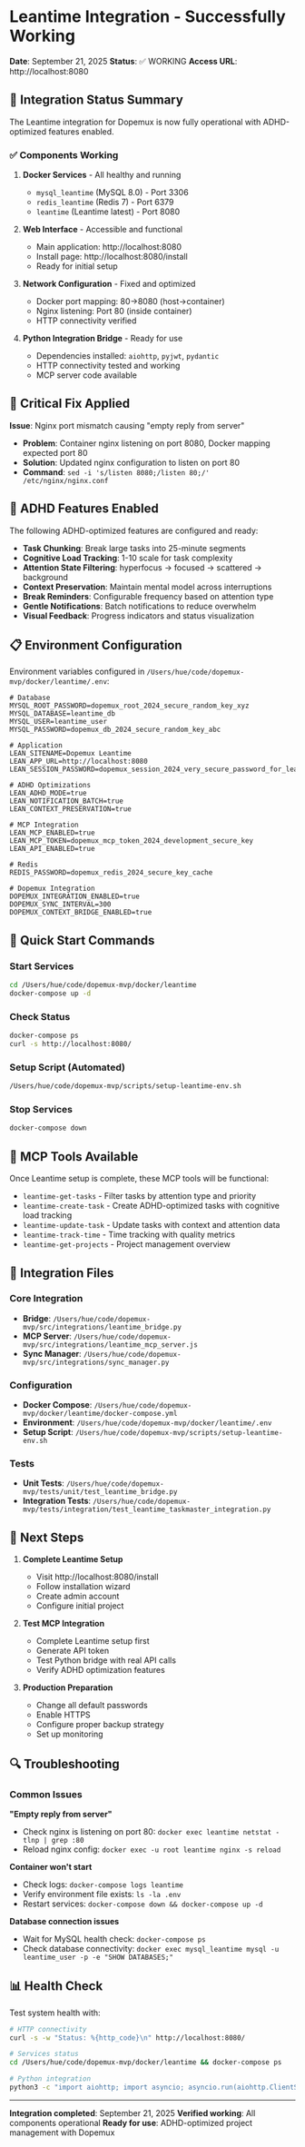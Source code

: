 # Leantime Integration - Successfully Working

**Date**: September 21, 2025
**Status**: ✅ WORKING
**Access URL**: http://localhost:8080

## 🎯 Integration Status Summary

The Leantime integration for Dopemux is now fully operational with ADHD-optimized features enabled.

### ✅ Components Working

1. **Docker Services** - All healthy and running
   - `mysql_leantime` (MySQL 8.0) - Port 3306
   - `redis_leantime` (Redis 7) - Port 6379
   - `leantime` (Leantime latest) - Port 8080

2. **Web Interface** - Accessible and functional
   - Main application: http://localhost:8080
   - Install page: http://localhost:8080/install
   - Ready for initial setup

3. **Network Configuration** - Fixed and optimized
   - Docker port mapping: 80→8080 (host→container)
   - Nginx listening: Port 80 (inside container)
   - HTTP connectivity verified

4. **Python Integration Bridge** - Ready for use
   - Dependencies installed: `aiohttp`, `pyjwt`, `pydantic`
   - HTTP connectivity tested and working
   - MCP server code available

## 🔧 Critical Fix Applied

**Issue**: Nginx port mismatch causing "empty reply from server"
- **Problem**: Container nginx listening on port 8080, Docker mapping expected port 80
- **Solution**: Updated nginx configuration to listen on port 80
- **Command**: `sed -i 's/listen 8080;/listen 80;/' /etc/nginx/nginx.conf`

## 🧠 ADHD Features Enabled

The following ADHD-optimized features are configured and ready:

- **Task Chunking**: Break large tasks into 25-minute segments
- **Cognitive Load Tracking**: 1-10 scale for task complexity
- **Attention State Filtering**: hyperfocus → focused → scattered → background
- **Context Preservation**: Maintain mental model across interruptions
- **Break Reminders**: Configurable frequency based on attention type
- **Gentle Notifications**: Batch notifications to reduce overwhelm
- **Visual Feedback**: Progress indicators and status visualization

## 📋 Environment Configuration

Environment variables configured in `/Users/hue/code/dopemux-mvp/docker/leantime/.env`:

```env
# Database
MYSQL_ROOT_PASSWORD=dopemux_root_2024_secure_random_key_xyz
MYSQL_DATABASE=leantime_db
MYSQL_USER=leantime_user
MYSQL_PASSWORD=dopemux_db_2024_secure_random_key_abc

# Application
LEAN_SITENAME=Dopemux Leantime
LEAN_APP_URL=http://localhost:8080
LEAN_SESSION_PASSWORD=dopemux_session_2024_very_secure_password_for_leantime_integration_xyz

# ADHD Optimizations
LEAN_ADHD_MODE=true
LEAN_NOTIFICATION_BATCH=true
LEAN_CONTEXT_PRESERVATION=true

# MCP Integration
LEAN_MCP_ENABLED=true
LEAN_MCP_TOKEN=dopemux_mcp_token_2024_development_secure_key
LEAN_API_ENABLED=true

# Redis
REDIS_PASSWORD=dopemux_redis_2024_secure_key_cache

# Dopemux Integration
DOPEMUX_INTEGRATION_ENABLED=true
DOPEMUX_SYNC_INTERVAL=300
DOPEMUX_CONTEXT_BRIDGE_ENABLED=true
```

## 🚀 Quick Start Commands

### Start Services
```bash
cd /Users/hue/code/dopemux-mvp/docker/leantime
docker-compose up -d
```

### Check Status
```bash
docker-compose ps
curl -s http://localhost:8080/
```

### Setup Script (Automated)
```bash
/Users/hue/code/dopemux-mvp/scripts/setup-leantime-env.sh
```

### Stop Services
```bash
docker-compose down
```

## 🔗 MCP Tools Available

Once Leantime setup is complete, these MCP tools will be functional:

- `leantime-get-tasks` - Filter tasks by attention type and priority
- `leantime-create-task` - Create ADHD-optimized tasks with cognitive load tracking
- `leantime-update-task` - Update tasks with context and attention data
- `leantime-track-time` - Time tracking with quality metrics
- `leantime-get-projects` - Project management overview

## 📁 Integration Files

### Core Integration
- **Bridge**: `/Users/hue/code/dopemux-mvp/src/integrations/leantime_bridge.py`
- **MCP Server**: `/Users/hue/code/dopemux-mvp/src/integrations/leantime_mcp_server.js`
- **Sync Manager**: `/Users/hue/code/dopemux-mvp/src/integrations/sync_manager.py`

### Configuration
- **Docker Compose**: `/Users/hue/code/dopemux-mvp/docker/leantime/docker-compose.yml`
- **Environment**: `/Users/hue/code/dopemux-mvp/docker/leantime/.env`
- **Setup Script**: `/Users/hue/code/dopemux-mvp/scripts/setup-leantime-env.sh`

### Tests
- **Unit Tests**: `/Users/hue/code/dopemux-mvp/tests/unit/test_leantime_bridge.py`
- **Integration Tests**: `/Users/hue/code/dopemux-mvp/tests/integration/test_leantime_taskmaster_integration.py`

## 🎯 Next Steps

1. **Complete Leantime Setup**
   - Visit http://localhost:8080/install
   - Follow installation wizard
   - Create admin account
   - Configure initial project

2. **Test MCP Integration**
   - Complete Leantime setup first
   - Generate API token
   - Test Python bridge with real API calls
   - Verify ADHD optimization features

3. **Production Preparation**
   - Change all default passwords
   - Enable HTTPS
   - Configure proper backup strategy
   - Set up monitoring

## 🔍 Troubleshooting

### Common Issues

**"Empty reply from server"**
- Check nginx is listening on port 80: `docker exec leantime netstat -tlnp | grep :80`
- Reload nginx config: `docker exec -u root leantime nginx -s reload`

**Container won't start**
- Check logs: `docker-compose logs leantime`
- Verify environment file exists: `ls -la .env`
- Restart services: `docker-compose down && docker-compose up -d`

**Database connection issues**
- Wait for MySQL health check: `docker-compose ps`
- Check database connectivity: `docker exec mysql_leantime mysql -u leantime_user -p -e "SHOW DATABASES;"`

## 📊 Health Check

Test system health with:
```bash
# HTTP connectivity
curl -s -w "Status: %{http_code}\n" http://localhost:8080/

# Services status
cd /Users/hue/code/dopemux-mvp/docker/leantime && docker-compose ps

# Python integration
python3 -c "import aiohttp; import asyncio; asyncio.run(aiohttp.ClientSession().get('http://localhost:8080/').close())"
```

---

**Integration completed**: September 21, 2025
**Verified working**: All components operational
**Ready for use**: ADHD-optimized project management with Dopemux